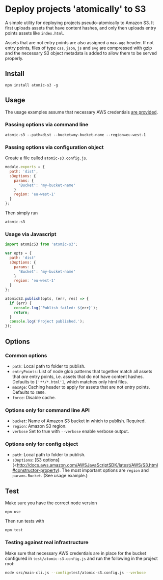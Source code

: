 
# Deploy projects 'atomically' to S3

A simple utility for deploying projects pseudo-atomically to Amazon S3.
It first uploads assets that have content hashes,
and only then uploads entry points assets like `index.html`.

Assets that are not entry points are also assigned a `max-age` header.
If not entry points, files of type `css`, `json`, `js` and `svg` are
compressed with gzip and the necessary S3 object metadata is added to
allow them to be served properly.

## Install

```shell
npm install atomic-s3 -g
```

## Usage

The usage examples assume that necessary AWS credentials [are provided](http://docs.aws.amazon.com/AWSJavaScriptSDK/guide/node-configuring.html).

### Passing options via command line

```shell
atomic-s3 --path=dist --bucket=my-bucket-name --region=eu-west-1
```

### Passing options via configuration object

Create a file called `atomic-s3.config.js`.
```js
module.exports = {
  path: 'dist',
  s3options: {
    params: {
      'Bucket': 'my-bucket-name'
    }
    region: 'eu-west-1'
  }
};
```

Then simply run
```
atomic-s3
```

### Usage via Javascript

```js
import atomicS3 from 'atomic-s3';

var opts = {
  path: 'dist'
  s3options: {
    params: {
      'Bucket': 'my-bucket-name'
    }
    region: 'eu-west-1'
  }
};

atomicS3.publish(opts, (err, res) => {
  if (err) {
    console.log(`Publish failed: ${err}`);
    return;
  }
  console.log('Project published.');
});
```

## Options

### Common options

- `path`: Local path to folder to publish.
- `entryPoints`: List of node glob patterns that together match all assets that *are* entry points, i.e. assets that do not have content hashes. Defaults to `['**/*.html']`, which matches only html files.
- `maxAge`: Caching header to apply for assets that are not entry points. Defaults to `3600`.
- `force`: Disable cache.

### Options only for command line API

- `bucket`: Name of Amazon S3 bucket in which to publish. Required.
- `region`: Amazon S3 region.
- `verbose` Set to true with `--verbose` enable verbose output.

### Options only for config object

- `path`: Local path to folder to publish.
- `s3options`: [S3 options](<http://docs.aws.amazon.com/AWSJavaScriptSDK/latest/AWS/S3.html#constructor-property). The most important options are `region` and `params.Bucket`. (See usage example.)

## Test

Make sure you have the correct node version
```shell
npm use
```

Then run tests with
```shell
npm test
```

### Testing against real infrastructure

Make sure that necessary AWS credentials are in place
for the bucket configured in `test/atomic-s3.config.js`
and run the following in the project root:

```bash
node src/main-cli.js --config=test/atomic-s3.config.js --verbose
```
